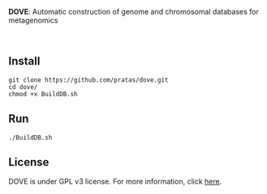 <p align="left">
<b>DOVE</b>: Automatic construction of genome and chromosomal databases for metagenomics</p>
<br>

## Install
```
git clone https://github.com/pratas/dove.git
cd dove/
chmod +x BuildDB.sh
```

## Run
```
./BuildDB.sh
```

## License
DOVE is under GPL v3 license. For more information, click [here](http://www.gnu.org/licenses/gpl-3.0.html).
